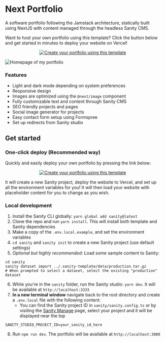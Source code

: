# Next Portfolio

A software portfolio following the Jamstack architecture, statically built using NextJS with content managed through the headless Sanity CMS.

Want to host your own portfolio using this template? Click the button below and get started in minutes to deploy your website on Vercel!

<p align="center">
	<a href="https://www.sanity.io/create?template=abdullahibneat/next-portfolio" target="_blank">
		<img src="https://img.shields.io/badge/SANITY-CREATE%20PROJECT-green?&style=flat-square&labelColor=black&color=rgb(240,62,47)" alt="Create your portfolio using this template"/>
	</a>
</p>

![Homepage of my portfolio](https://i.imgur.com/5Rt11cl.jpg)

### Features

- Light and dark mode depending on system preferences
- Responsive design
- Images are optimized using the `@next/image` component
- Fully customizable text and content through Sanity CMS
- SEO friendly projects and pages
- Social image generator for projects
- Easy contact form setup using Formspree
- Set up redirects from Sanity studio

## Get started

### One-click deploy (Recommended way)

Quickly and easily deploy your own portfolio by pressing the link below:

<p align="center">
	<a href="https://www.sanity.io/create?template=abdullahibneat/next-portfolio" target="_blank">
		<img src="https://img.shields.io/badge/SANITY-CREATE%20PROJECT-green?&style=flat-square&labelColor=black&color=rgb(240,62,47)" alt="Create your portfolio using this template"/>
	</a>
</p>

It will create a new Sanity project, deploy the website to Vercel, and set up all the environment variables for you! It will then load your website with placeholder content for you to change as you wish.

### Local development

1.  Install the Sanity CLI globally: `yarn global add sanity@latest`
2.  Clone the repo and run `yarn install`. This will install both template and Sanity dependencies
3.  Make a copy of the `.env.local.example`, and set the environment variables
4.  `cd sanity` and `sanity init` to create a new Sanity project (use default settings)
5.  _Optional but highly recommended_: Load some sample content to Sanity:

```
cd sanity
sanity dataset import ../.sanity-template/data/production.tar.gz
# When prompted to select a dataset, select the existing "production" dataset
```

6.  While you're in the `sanity` folder, run the Sanity studio: `yarn dev`. It will be available at `http://localhost:3333`
7.  **In a new terminal window** navigate back to the root directory and create a `.env.local` file with the following content:
    - You can find the Sanity project ID in `sanity/sanity.config.ts` or by visiting the [Sanity Manage](https://www.sanity.io/manage) page, select your project and it will be displayed near the top

```
SANITY_STUDIO_PROJECT_ID=your_sanity_id_here
```

8.  Run `npm run dev`. The portfolio will be available at `http://localhost:3000`
